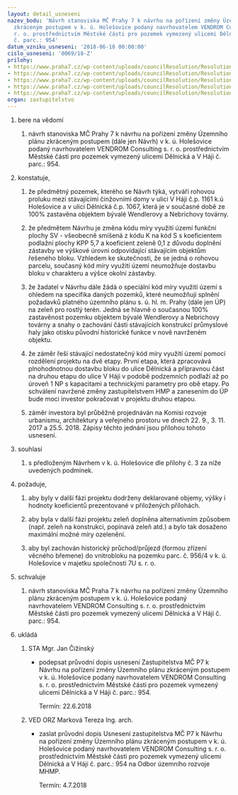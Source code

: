 ```yaml
---
layout: detail_usneseni
nazev_bodu: 'Návrh stanoviska MČ Prahy 7 k návrhu na pořízení změny Územního plánu
  zkráceným postupem v k. ú. Holešovice podaný navrhovatelem VENDROM Consulting s.
  r. o. prostřednictvím Městské části pro pozemek vymezený ulicemi Dělnická a V Háji
  č. parc.: 954'
datum_vzniku_usneseni: '2018-06-18 00:00:00'
cislo_usneseni: '0069/18-Z'
prilohy:
- https://www.praha7.cz/wp-content/uploads/councilResolution/Resolutions/30018/export/c1_duvodova_zprava~368012.doc
- https://www.praha7.cz/wp-content/uploads/councilResolution/Resolutions/30018/export/c2_pruvodni_dopis~368011.doc
- https://www.praha7.cz/wp-content/uploads/councilResolution/Resolutions/30018/export/c3zapisykomroz~368010.doc
- https://www.praha7.cz/wp-content/uploads/councilResolution/Resolutions/30018/export/c5_stanovisko_MC_Prahy_7_porizeni_zmeny_Uzemniho_planu_zkracenym_postupem_Delnicka~368008.pdf
- https://www.praha7.cz/wp-content/uploads/councilResolution/Resolutions/30018/export/export~368318.pdf
organ: zastupitelstvo
---
```

<ol class="urzList_view" id="urzList">
<li class="urzClass1" id=""><span name="1">bere na vědomí</span> 
<ol class="urzOlClass">
<li class="urzClass2" style="TEXT-ALIGN: left" id=""><span><p>návrh stanoviska MČ Prahy 7 k návrhu na pořízení změny Územního plánu zkráceným postupem (dále jen Návrh) v k. ú. Holešovice podaný navrhovatelem VENDROM&nbsp;Consulting s. r. o. prostřednictvím Městské části pro pozemek vymezený ulicemi Dělnická a V Háji č. parc.: 954.<br></p></span></li></ol></li>
<li class="urzClass1" id=""><span name="50">konstatuje,</span> 
<ol class="urzOlClass" id="">
<li class="urzClass2" style="TEXT-ALIGN: left" id=""><span><p>že předmětný pozemek, kterého se Návrh týká, vytváří rohovou proluku mezi stávajícími činžovními domy v ulici V Háji č.p. 1161 k.ú Holešovice a v ulici Dělnická č.p. 1067, která je v současné době ze 100% zastavěna objektem bývalé Wendlerovy a Nebrichovy továrny.</p></span></li><li class="urzClass2" id="" style="text-align: left;"><span><p>že předmětem Návrhu je změna kódu míry využití území funkční plochy SV - všeobecně smíšená z kódu K na kód S s koeficientem podlažní plochy KPP 5,7 a koeficient zeleně 0,1 z důvodu doplnění zástavby ve výškové úrovni odpovídající stávajícím objektům řešeného bloku. Vzhledem ke skutečnosti, že se jedná o rohovou parcelu, současný kód míry využití území neumožňuje dostavbu bloku v charakteru a výšce okolní zástavby.</p></span></li><li class="urzClass2" id="" style="text-align: left;"><span><p>že žadatel v Návrhu dále žádá o speciální kód míry využití území s ohledem na specifika daných pozemků, které neumožňují splnění požadavků platného územního plánu s. ú. hl. m. Prahy (dále jen ÚP) na zeleň pro rostlý terén. Jedná se hlavně o současnou 100% zastavěnost pozemku objektem bývalé Wendlerovy a Nebrichovy továrny a snahy o zachování části stávajících konstrukcí průmyslové haly jako otisku původní historické funkce v nově navrženém objektu.</p></span></li><li class="urzClass2" id="" style="text-align: left;"><span><p>že záměr řeší stávající nedostatečný kód míry využití území pomocí rozdělení projektu na dvě etapy. První etapa, která zpracovává plnohodnotnou dostavbu bloku do ulice Dělnická a přípravnou část na druhou etapu do ulice V Háji v podobě podzemních podlaží až po úroveň 1 NP s kapacitami a technickými parametry pro obě etapy. Po schválení navržené změny zastupitelstvem HMP a zanesením do ÚP bude moci investor pokračovat v projektu druhou etapou.</p></span></li><li class="urzClass2" id="" style="text-align: left;"><span><p>záměr investora byl průběžně projednáván na Komisi rozvoje urbanismu, architektury a veřejného prostoru ve dnech 22. 9., 3. 11. 2017 a 25.5. 2018. Zápisy těchto jednání jsou přílohou tohoto usnesení.</p></span></li></ol></li>
<li class="urzClass1" id=""><span name="26">souhlasí</span> 
<ol class="urzOlClass">
<li class="urzClass2" style="TEXT-ALIGN: left" id=""><span><p>s předloženým Návrhem v k. ú. Holešovice dle přílohy č. 3 za níže uvedených podmínek.</p></span></li></ol></li>
<li class="urzClass1" id=""><span name="63">požaduje,</span><ol class="urzOlClass" id=""><li class="urzClass2" id="" style="text-align: left;"><span><p>aby byly v další fázi projektu dodrženy deklarované objemy, výšky i hodnoty koeficientů prezentované v přiložených přílohách.</p></span></li><li class="urzClass2" id="" style="text-align: left;"><span><p>aby byla v další fázi projektu zeleň doplněna alternativním způsobem (např. zeleň na konstrukci, popínavá zeleň atd.) a bylo tak dosaženo maximální možné míry ozelenění.</p></span></li><li class="urzClass2" id="" style="text-align: left;"><span><p>aby byl zachován historický průchod/průjezd (formou zřízení věcného břemene) do vnitrobloku na pozemku parc. č. 956/4 v k. ú. Holešovice v majetku společnosti 7U s. r. o.</p></span></li></ol></li><li class="urzClass1" id=""><span name="24">schvaluje</span><ol class="urzOlClass decimal "><li class="urzClass2" id="" style="text-align: left;"><span><p>návrh stanoviska MČ Praha 7&nbsp;k návrhu na pořízení změny Územního plánu zkráceným postupem v k. ú. Holešovice podaný navrhovatelem VENDROM Consulting s. r. o. prostřednictvím Městské části pro pozemek vymezený ulicemi Dělnická a V Háji č. parc.: 954.<br></p></span></li></ol></li><li class="urzClass1" id="urzUkoly"><span name="1">ukládá</span><ol class="urzOlClass"><li class="urzClass2"><span><p>STA Mgr. Jan Čižinský</p></span><ul class="urzUlClass"><li class="urzClass3"><span><p>podepsat průvodní dopis usnesení Zastupitelstva MČ P7 k Návrhu na pořízení změny Územního plánu zkráceným postupem v k. ú. Holešovice podaný navrhovatelem VENDROM Consulting s. r. o. prostřednictvím Městské části pro pozemek vymezený ulicemi Dělnická a V Háji č. parc.: 954.</p></span><span class="urzUkolTermin">  Termín:&nbsp;22.6.2018</span></li></ul></li><li class="urzClass2"><span><p>VED ORZ Marková Tereza Ing. arch.</p></span><ul class="urzUlClass"><li class="urzClass3"><span><p>zaslat průvodní dopis Usnesení zastupitelstva MČ P7 k Návrhu na pořízení změny Územního plánu zkráceným postupem v k. ú. Holešovice podaný navrhovatelem VENDROM Consulting s. r. o. prostřednictvím Městské části pro pozemek vymezený ulicemi Dělnická a V Háji č. parc.: 954 na Odbor územního rozvoje MHMP.</p></span><span class="urzUkolTermin">  Termín:&nbsp;4.7.2018</span></li></ul></li></ol></li></ol>